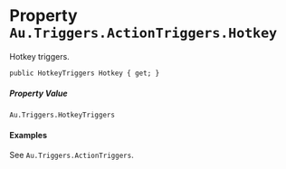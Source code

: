 # Property `Au.Triggers.ActionTriggers.Hotkey`

Hotkey triggers.

```
public HotkeyTriggers Hotkey { get; }
```

##### Property Value

`Au.Triggers.HotkeyTriggers`

#### Examples

See `Au.Triggers.ActionTriggers`.